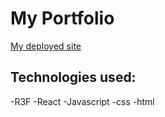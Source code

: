 # My Portfolio

[My deployed site](https://ggvhs-portfolio.netlify.app/)

## Technologies used:

-R3F
-React
-Javascript 
-css
-html
